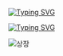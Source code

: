 [![Typing SVG](https://readme-typing-svg.demolab.com?font=Yuji+Syuku&size=150&duration=600&pause=500&color=F71A91&center=true&vCenter=true&width=500&height=190&lines=%E4%B8%80%E7%95%AA)](https://git.io/typing-svg)

<a href="https://git.io/typing-svg"><img src="https://readme-typing-svg.demolab.com?font=Yuji+Syuku&size=60&pause=1&color=000000&background=FFFFFF&center=true&vCenter=true&width=500&height=70&lines=%E4%B8%83%E8%BB%A2%E3%81%B3%E5%85%AB%E8%B5%B7%E3%81%8D" alt="Typing SVG" /></a>


![상장](https://github.com/cheiru94/cheiru94/assets/146077826/81fa367d-c601-4e8d-926e-06a4ee711e3a)
